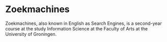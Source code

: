 # Zoekmachines
Zoekmachines, also known in English as Search Engines, is a second-year course at the study Information Science at the Faculty of Arts at the University of Groningen.
